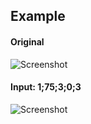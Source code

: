 ## Example 

#### Original
![Screenshot](image.jpg) 

#### Input: 1;75;3;0;3
![Screenshot](final.jpg)
